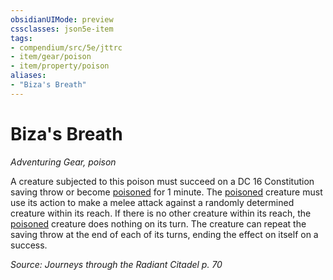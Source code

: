 ```yaml
---
obsidianUIMode: preview
cssclasses: json5e-item
tags:
- compendium/src/5e/jttrc
- item/gear/poison
- item/property/poison
aliases: 
- "Biza's Breath"
---
```

# Biza's Breath
*Adventuring Gear, poison*  


A creature subjected to this poison must succeed on a DC 16 Constitution saving throw or become [poisoned](_conditions.md#poisoned) for 1 minute. The [poisoned](_conditions.md#poisoned) creature must use its action to make a melee attack against a randomly determined creature within its reach. If there is no other creature within its reach, the [poisoned](_conditions.md#poisoned) creature does nothing on its turn. The creature can repeat the saving throw at the end of each of its turns, ending the effect on itself on a success.

*Source: Journeys through the Radiant Citadel p. 70*